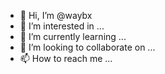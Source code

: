 - 👋 Hi, I’m @waybx
- 👀 I’m interested in ...
- 🌱 I’m currently learning ...
- 💞️ I’m looking to collaborate on ...
- 📫 How to reach me ...

<!---
waybx/waybx is a ✨ special ✨ repository because its `README.md` (this file) appears on your GitHub profile.
You can click the Preview link to take a look at your changes.
--->
